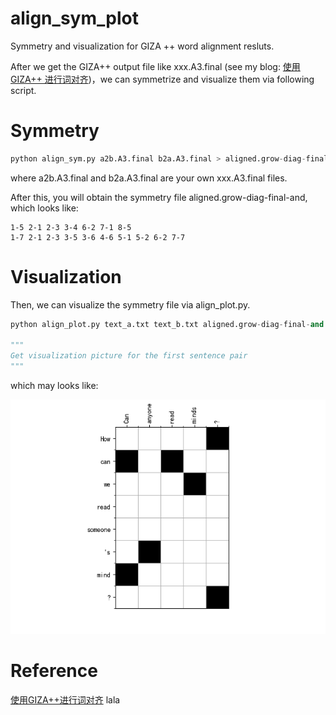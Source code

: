 # align_sym_plot
Symmetry and visualization for GIZA ++ word alignment resluts. 

After we get the GIZA++ output file like xxx.A3.final (see my blog: [使用 GIZA++ 进行词对齐]())，we can symmetrize and visualize them via following script.

# Symmetry

```python
python align_sym.py a2b.A3.final b2a.A3.final > aligned.grow-diag-final-and
```

where a2b.A3.final and b2a.A3.final are your own xxx.A3.final files.

After this, you will obtain the symmetry file aligned.grow-diag-final-and, which looks like:

```
1-5 2-1 2-3 3-4 6-2 7-1 8-5
1-7 2-1 2-3 3-5 3-6 4-6 5-1 5-2 6-2 7-7
```

# Visualization

Then, we can visualize the symmetry file via align_plot.py.

```python
python align_plot.py text_a.txt text_b.txt aligned.grow-diag-final-and 0

"""
Get visualization picture for the first sentence pair 
"""
```

which may looks like:

![img](./visualization.png)

# Reference

[使用GIZA++进行词对齐](https://blog.csdn.net/guolindonggld/article/details/79626609)
lala